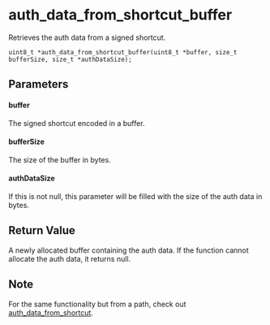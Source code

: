 # auth_data_from_shortcut_buffer
Retrieves the auth data from a signed shortcut.

`uint8_t *auth_data_from_shortcut_buffer(uint8_t *buffer, size_t bufferSize, size_t *authDataSize);`

## Parameters

#### buffer

The signed shortcut encoded in a buffer.

#### bufferSize

The size of the buffer in bytes.

#### authDataSize

If this is not null, this parameter will be filled with the size of the auth data in bytes.

## Return Value

A newly allocated buffer containing the auth data. If the function cannot allocate the auth data, it returns null.

## Note

For the same functionality but from a path, check out [auth_data_from_shortcut](auth_data_from_shortcut.md).